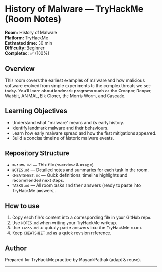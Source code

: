 # History of Malware — TryHackMe (Room Notes)

**Room:** History of Malware  
**Platform:** TryHackMe  
**Estimated time:** 30 min  
**Difficulty:** Beginner  
**Completed:** ✅ (100%)

## Overview
This room covers the earliest examples of malware and how malicious software evolved from simple experiments to the complex threats we see today. You'll learn about landmark programs such as the Creeper, Reaper, Wabbit, ANIMAL, Elk Cloner, the Morris Worm, and Cascade.

## Learning Objectives
- Understand what "malware" means and its early history.
- Identify landmark malware and their behaviours.
- Learn how early malware spread and how the first mitigations appeared.
- Build a concise timeline of historic malware events.

## Repository Structure
- `README.md` — This file (overview & usage).
- `NOTES.md` — Detailed notes and summaries for each task in the room.
- `CHEATSHEET.md` — Quick definitions, timeline highlights and recommended next steps.
- `TASKS.md` — All room tasks and their answers (ready to paste into TryHackMe answers).

## How to use
1. Copy each file's content into a corresponding file in your GitHub repo.
2. Use `NOTES.md` when writing your TryHackMe writeup.
3. Use `TASKS.md` to quickly paste answers into the TryHackMe room.
4. Keep `CHEATSHEET.md` as a quick revision reference.

## Author
Prepared for TryHackMe practice by MayankPathak (adapt & reuse).

---
